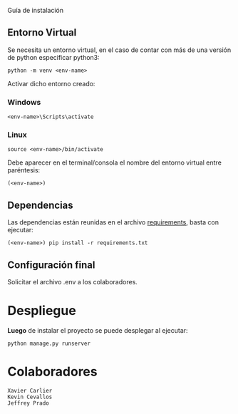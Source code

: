 Guía de instalación

## Entorno Virtual

Se necesita un entorno virtual, en el caso de contar con más de una versión de python especificar python3:

```
python -m venv <env-name>
```

Activar dicho entorno creado:

### Windows

```
<env-name>\Scripts\activate
```

### Linux

```
source <env-name>/bin/activate
```

Debe aparecer en el terminal/consola el nombre del entorno virtual entre paréntesis:

```
(<env-name>)
```

## Dependencias

Las dependencias están reunidas en el archivo [requirements](requirements.txt), basta con ejecutar:

```
(<env-name>) pip install -r requirements.txt
```

## Configuración final

Solicitar el archivo .env a los colaboradores.

# Despliegue

**Luego** de instalar el proyecto se puede desplegar al ejecutar:

```
python manage.py runserver
```

# Colaboradores

```
Xavier Carlier
Kevin Cevallos
Jeffrey Prado
```
